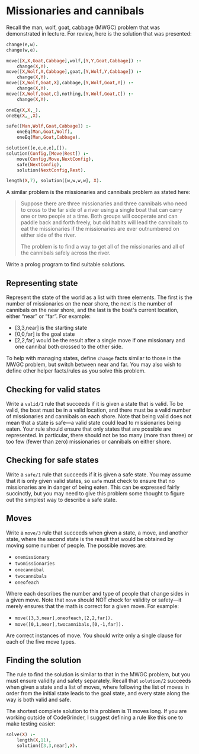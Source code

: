 Missionaries and cannibals
==========================

Recall the man, wolf, goat, cabbage (MWGC) problem that was
demonstrated in lecture. For review, here is the solution that was
presented:

``` prolog
change(e,w).
change(w,e).

move([X,X,Goat,Cabbage],wolf,[Y,Y,Goat,Cabbage]) :-
    change(X,Y).
move([X,Wolf,X,Cabbage],goat,[Y,Wolf,Y,Cabbage]) :-
    change(X,Y).
move([X,Wolf,Goat,X],cabbage,[Y,Wolf,Goat,Y]) :-
    change(X,Y).
move([X,Wolf,Goat,C],nothing,[Y,Wolf,Goat,C]) :-
    change(X,Y).

oneEq(X,X,_).
oneEq(X,_,X).

safe([Man,Wolf,Goat,Cabbage]) :-
    oneEq(Man,Goat,Wolf),
    oneEq(Man,Goat,Cabbage).

solution([e,e,e,e],[]).
solution(Config,[Move|Rest]) :-
    move(Config,Move,NextConfig),
    safe(NextConfig),
    solution(NextConfig,Rest).

length(X,7), solution([w,w,w,w], X).
```

A similar problem is the missionaries and cannibals problem as
stated here:

> Suppose there are three missionaries and three cannibals who need to
> cross to the far side of a river using a single boat that can carry
> one or two people at a time. Both groups will cooperate and can
> paddle back and forth freely, but old habits will lead the cannibals
> to eat the missionaries if the missionaries are ever outnumbered on
> either side of the river.
>
> The problem is to find a way to get all of the missionaries and all
> of the cannibals safely across the river.

Write a prolog program to find suitable solutions.


Representing state
------------------

Represent the state of the world as a list with three elements. The
first is the number of missionaries on the near shore, the next is
the number of cannibals on the near shore, and the last is the
boat's current location, either “near” or “far”. For example:

*   [3,3,near] is the starting state
*   [0,0,far] is the goal state
*   [2,2,far] would be the result after a single move if one
    missionary and one cannibal both crossed to the other side.

To help with managing states, define `change` facts similar to those
in the MWGC problem, but switch between near and far. You may also
wish to define other helper facts/rules as you solve this problem.


Checking for valid states
-------------------------

Write a `valid/1` rule that succeeds if it is given a state that is
valid. To be valid, the boat must be in a valid location, and there
must be a valid number of missionaries and cannibals on each shore.
Note that being valid does not mean that a state is safe—a valid
state could lead to missionaries being eaten. Your rule should
ensure that only states that are possible are represented. In
particular, there should not be too many (more than three) or too
few (fewer than zero) missionaries or cannibals on either shore.


Checking for safe states
------------------------

Write a `safe/1` rule that succeeds if it is given a safe state. You
may assume that it is only given valid states, so `safe` must check
to ensure that no missionaries are in danger of being eaten. This
can be expressed fairly succinctly, but you may need to give this
problem some thought to figure out the simplest way to describe a
safe state.


Moves
-----

Write a `move/3` rule that succeeds when given a state, a move, and
another state, where the second state is the result that would be
obtained by moving some number of people. The possible moves are:

* `onemissionary`
* `twomissionaries`
* `onecannibal`
* `twocannibals`
* `oneofeach`

Where each describes the number and type of people that change sides
in a given move. Note that `move` should NOT check for validity or
safety—it merely ensures that the math is correct for a given move.
For example:

* `move([3,3,near],oneofeach,[2,2,far]).`
* `move([0,1,near],twocannibals,[0,-1,far]).`

Are correct instances of move. You should write only a single clause
for each of the five move types.


Finding the solution
--------------------

The rule to find the solution is similar to that in the MWGC
problem, but you must ensure validity and safety separately. Recall
that `solution/2` succeeds when given a state and a list of moves,
where following the list of moves in order from the initial state
leads to the goal state, and every state along the way is both valid
and safe.

The shortest complete solution to this problem is 11 moves long. If
you are working outside of CodeGrinder, I suggest defining a rule
like this one to make testing easier:

``` prolog
solve(X) :-
    length(X,11),
    solution([3,3,near],X).
```
